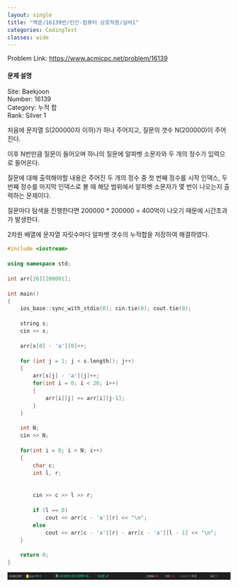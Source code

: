 ```yaml
---
layout: single
title: "백준/16139번/인간-컴퓨터 상호작용/실버1"
categories: CodingTest
classes: wide
---
```


Problem Link: <https://www.acmicpc.net/problem/16139>

#### 문제 설명

Site: Baekjoon   
Number: 16139   
Category: 누적 합   
Rank: Silver 1

처음에 문자열 S(200000자 이하)가 하나 주어지고, 질문의 갯수 N(200000)이 주어진다.

이후 N번만큼 질문이 들어오며 하나의 질문에 알파벳 소문자와 두 개의 정수가 입력으로 들어온다.

질문에 대해 출력해야할 내용은 주어진 두 개의 정수 중 첫 번째 정수를 시작 인덱스, 두 번째 정수를 마지막 인덱스로 볼 때 해당 범위에서 알파벳 소문자가 몇 번이 나오는지 출력하는 문제이다.

질문마다 탐색을 진행한다면 200000 * 200000 = 400억이 나오기 때문에 시간초과가 발생한다.

2차원 배열에 문자열 자릿수마다 알파벳 갯수의 누적합을 저장하여 해결하였다.

```cpp
#include <iostream>

using namespace std;

int arr[26][200001];

int main()
{
	ios_base::sync_with_stdio(0); cin.tie(0); cout.tie(0);

	string s;
	cin >> s;

	arr[s[0] - 'a'][0]++;

	for (int j = 1; j < s.length(); j++)
	{
		arr[s[j] - 'a'][j]++;
		for(int i = 0; i < 26; i++)
		{
			arr[i][j] += arr[i][j-1];
		}
	}

	int N;
	cin >> N;

	for(int i = 0; i < N; i++)
	{
		char c;
		int l, r;


		cin >> c >> l >> r;

		if (l == 0)
			cout << arr[c - 'a'][r] << "\n";
		else
			cout << arr[c - 'a'][r] - arr[c - 'a'][l - 1] << "\n";
	}

	return 0;
}
```

![백준16139](/assets/images/CodingTest/백준16139번.PNG)

